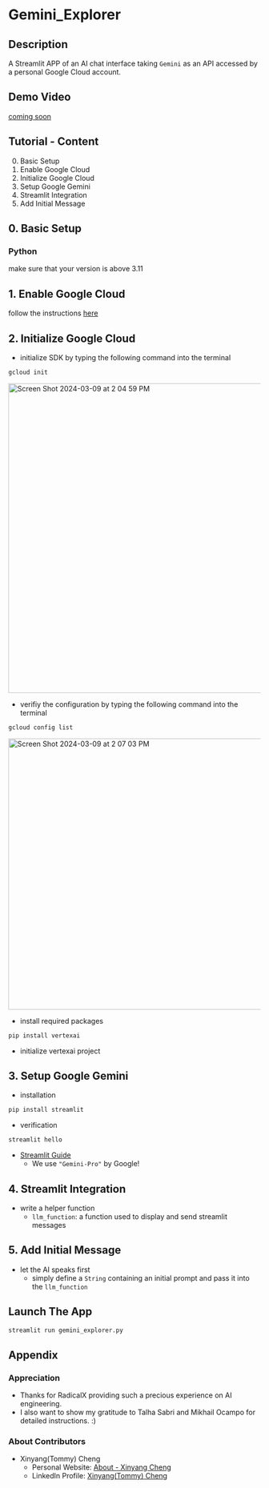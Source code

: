 # Gemini_Explorer
## Description
A Streamlit APP of an AI chat interface taking `Gemini` as an API accessed by a personal Google Cloud account. 
## Demo Video
<ins>coming soon</ins>

## Tutorial - Content
0. Basic Setup
1. Enable Google Cloud
2. Initialize Google Cloud
3. Setup Google Gemini
4. Streamlit Integration
5. Add Initial Message

## 0. Basic Setup
### Python
make sure that your version is above 3.11


## 1. Enable Google Cloud
follow the instructions [here](https://cloud.google.com/cloud-console?utm_source=google&utm_medium=cpc&utm_campaign=na-US-all-en-dr-bkws-all-all-trial-e-dr-1707554&utm_content=text-ad-none-any-DEV_c-CRE_665735422256-ADGP_Hybrid%20%7C%20BKWS%20-%20MIX%20%7C%20Txt-Management%20Tools-Cloud%20Console-KWID_43700077225654741-kwd-55675752867&utm_term=KW_google%20cloud%20console-ST_google%20cloud%20console&gad_source=1&gclid=Cj0KCQiArrCvBhCNARIsAOkAGcXO2_affz2IH9q_ps1LDwrdsOe43AmOiJps1j9UK_ri0mnBWRd9eA0aApkNEALw_wcB&gclsrc=aw.ds)

## 2. Initialize Google Cloud
* initialize SDK by typing the following command into the terminal
```sh
gcloud init
```
<img width="619" alt="Screen Shot 2024-03-09 at 2 04 59 PM" src="https://github.com/TommyCheng023/Gemini_Explorer/assets/115842289/a3042499-8630-4a83-8546-bda9806bdcb5">

* verifiy the configuration by typing the following command into the terminal
```sh
gcloud config list
```
<img width="542" alt="Screen Shot 2024-03-09 at 2 07 03 PM" src="https://github.com/TommyCheng023/Gemini_Explorer/assets/115842289/e185d15a-9d81-4f0e-a3b9-a33a5eb77a48">

* install required packages
```sh
pip install vertexai
```

* initialize vertexai project
## 3. Setup Google Gemini
* installation
```sh
pip install streamlit
```
* verification
```sh
streamlit hello
```
* [Streamlit Guide](https://docs.streamlit.io/get-started)
  * We use `"Gemini-Pro"` by Google!
## 4. Streamlit Integration
* write a helper function
  * `llm_function`: a function used to display and send streamlit messages
## 5. Add Initial Message
* let the AI speaks first
  * simply define a `String` containing an initial prompt and pass it into the `llm_function`
## Launch The App
```sh
streamlit run gemini_explorer.py
```
## Appendix
### Appreciation
* Thanks for RadicalX providing such a precious experience on AI engineering.
* I also want to show my gratitude to Talha Sabri and Mikhail Ocampo for detailed instructions. :)

### About Contributors
* Xinyang(Tommy) Cheng
  * Personal Website: [About - Xinyang Cheng](https://tommycheng023.github.io/)
  * LinkedIn Profile: [Xinyang(Tommy) Cheng](www.linkedin.com/in/xinyang-cheng-325825260)
